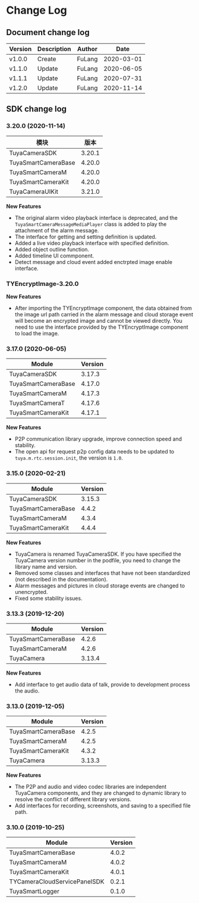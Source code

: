 # Change Log

## Document change log

| Version | Description | Author | Date       |
| ------- | ----------- | ------ | ---------- |
| v1.0.0  | Create      | FuLang | 2020-03-01 |
| v1.1.0  | Update      | FuLang | 2020-06-05 |
| v1.1.1  | Update      | FuLang | 2020-07-31 |
| v1.2.0  | Update      | FuLang | 2020-11-14 |



## SDK change log

### 3.20.0 (2020-11-14)

| 模块                | 版本   |
| ------------------- | ------ |
| TuyaCameraSDK       | 3.20.1 |
| TuyaSmartCameraBase | 4.20.0 |
| TuyaSmartCameraM    | 4.20.0 |
| TuyaSmartCameraKit  | 4.20.0 |
| TuyaCameraUIKit     | 3.21.0 |

**New Features**

* The original alarm video playback interface is deprecated, and the `TuyaSmartCameraMessageMediaPlayer` class is added to play the attachment of the alarm message.
* The interface for getting and setting definition is updated.
* Added a live video playback interface with specified definition.
* Added object outline function.
* Added timeline UI commponent.
* Detect message and cloud event added enctrpted image enable interface.

### TYEncryptImage-3.20.0

**New Features**

* After importing the TYEncryptImage component, the data obtained from the image url path carried in the alarm message and cloud storage event will become an encrypted image and cannot be viewed directly. You need to use the interface provided by the TYEncryptImage component to load the image.

### 3.17.0 (2020-06-05)

| Module              | Version |
| ------------------- | ------- |
| TuyaCameraSDK       | 3.17.3  |
| TuyaSmartCameraBase | 4.17.0  |
| TuyaSmartCameraM    | 4.17.3  |
| TuyaSmartCameraT    | 4.17.6  |
| TuyaSmartCameraKit  | 4.17.1  |

**New Features**

* P2P communication library upgrade, improve connection speed and stability.
* The open api for request p2p config data needs to be updated to `tuya.m.rtc.session.init`, the version is `1.0`.

### 3.15.0 (2020-02-21)

| Module              | Version |
| ------------------- | ------- |
| TuyaCameraSDK       | 3.15.3  |
| TuyaSmartCameraBase | 4.4.2   |
| TuyaSmartCameraM    | 4.3.4   |
| TuyaSmartCameraKit  | 4.4.4   |

**New Features**

* TuyaCamera is renamed TuyaCameraSDK. If you have specified the TuyaCamera version number in the podfile, you need to change the library name and version.
* Removed some classes and interfaces that have not been standardized (not described in the documentation).
* Alarm messages and pictures in cloud storage events are changed to unencrypted.
* Fixed some stability issues.

### 3.13.3 (2019-12-20)

| Module              | Version |
| ------------------- | ------- |
| TuyaSmartCameraBase | 4.2.6   |
| TuyaSmartCameraM    | 4.2.6   |
| TuyaCamera          | 3.13.4  |

**New Features**

* Add interface to get audio data of talk, provide to development process the audio.

### 3.13.0 (2019-12-05)

| Module              | Version |
| ------------------- | ------- |
| TuyaSmartCameraBase | 4.2.5   |
| TuyaSmartCameraM    | 4.2.5   |
| TuyaSmartCameraKit  | 4.3.2   |
| TuyaCamera          | 3.13.3  |

**New Features**

* The P2P and audio and video codec libraries are independent TuyaCamera components, and they are changed to dynamic library  to resolve the conflict of different library versions.
* Add interfaces for recording, screenshots, and saving to a specified file path.

### 3.10.0 (2019-10-25)

| Module                       | Version |
| ---------------------------- | ------- |
| TuyaSmartCameraBase          | 4.0.2   |
| TuyaSmartCameraM             | 4.0.2   |
| TuyaSmartCameraKit           | 4.0.1   |
| TYCameraCloudServicePanelSDK | 0.2.1   |
| TuyaSmartLogger              | 0.1.0   |

